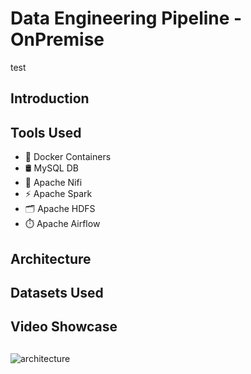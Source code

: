 # Data Engineering Pipeline - OnPremise
test
## Introduction
## Tools Used
- 🐳 Docker Containers 
- 🛢️ MySQL DB
- 🔄 Apache Nifi
- ⚡ Apache Spark
- 🗂️ Apache HDFS
- ⏱️ Apache Airflow
## Architecture
## Datasets Used
## Video Showcase
## 
![architecture](https://github.com/user-attachments/assets/d7fd5952-55ea-4965-95ba-c47ffaf7ff47)
